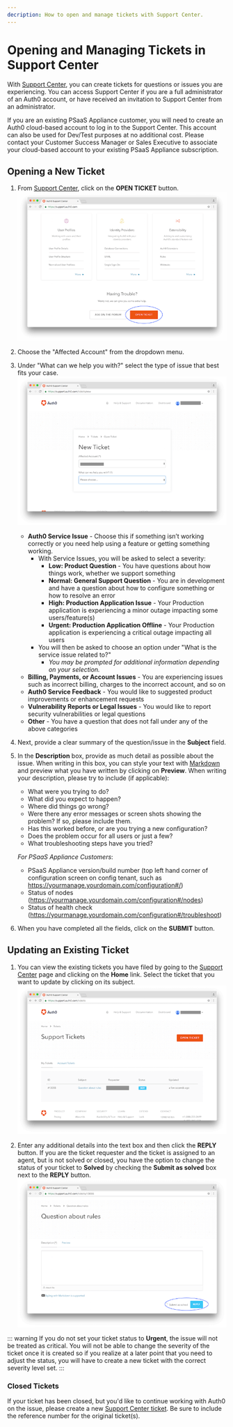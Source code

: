 ```yaml
---
decription: How to open and manage tickets with Support Center.
---
```


# Opening and Managing Tickets in Support Center

With [Support Center](${env.DOMAIN_URL_SUPPORT}), you can create tickets for questions or issues you are experiencing. You can access Support Center if you are a full administrator of an Auth0 account, or have received an invitation to Support Center from an administrator. 

If you are an existing PSaaS Appliance customer, you will need to create an Auth0 cloud-based account to log in to the Support Center. This account can also be used for Dev/Test purposes at no additional cost. Please contact your Customer Success Manager or Sales Executive to associate your cloud-based account to your existing PSaaS Appliance subscription.

## Opening a New Ticket

1. From [Support Center](${env.DOMAIN_URL_SUPPORT}), click on the **OPEN TICKET** button.
![](/media/articles/support/open-ticket.png)
1. Choose the "Affected Account" from the dropdown menu.
1.  Under "What can we help you with?" select the type of issue that best fits your case.
![](/media/articles/support/issue-types.png)
    * **Auth0 Service Issue** - Choose this if something isn’t working correctly or you need help using a feature or getting something working.
        * With Service Issues, you will be asked to select a severity:
            *  **Low: Product Question** - You have questions about how things work, whether we support something
            * **Normal: General Support Question** - You are in development and have a question about how to configure something or how to resolve an error
            * **High: Production Application Issue** - Your Production application is experiencing a minor outage impacting some users/feature(s)
            * **Urgent: Production Application Offline** - Your Production application is experiencing a critical outage impacting all users
        *  You will then be asked to choose an option under "What is the service issue related to?"
            *  _You may be prompted for additional information depending on your selection._
    * **Billing, Payments, or Account Issues** - You are experiencing issues such as incorrect billing, charges to the incorrect account, and so on
    * **Auth0 Service Feedback** - You would like to suggested product improvements or enhancement requests
    * **Vulnerability Reports or Legal Issues** - You would like to report security vulnerabilities or legal questions
    * **Other** - You have a question that does not fall under any of the above categories
1. Next, provide a clear summary of the question/issue in the **Subject** field.
1. In the **Description** box, provide as much detail as possible about the issue. When writing in this box, you can style your text with [Markdown](https://guides.github.com/features/mastering-markdown) and preview what you have written by clicking on **Preview**.
    When writing your description, please try to include (if applicable):
    * What were you trying to do?
    * What did you expect to happen?
    * Where did things go wrong?
    * Were there any error messages or screen shots showing the problem? If so, please include them.
    * Has this worked before, or are you trying a new configuration?
    * Does the problem occur for all users or just a few?
    * What troubleshooting steps have you tried?

    *For PSaaS Appliance Customers*:

    * PSaaS Appliance version/build number (top left hand corner of configuration screen on config tenant, such as https://yourmanage.yourdomain.com/configuration#/)
    * Status of nodes (https://yourmanage.yourdomain.com/configuration#/nodes)
    * Status of health check (https://yourmanage.yourdomain.com/configuration#/troubleshoot)
    
1. When you have completed all the fields, click on the **SUBMIT** button.

## Updating an Existing Ticket

1. You can view the existing tickets you have filed by going to the [Support Center](${env.DOMAIN_URL_SUPPORT}) page and clicking on the **Home** link. Select the ticket that you want to update by clicking on its subject.
![](/media/articles/support/select-ticket.png)

1. Enter any additional details into the text box and then click the **REPLY** button. If you are the ticket requester and the ticket is assigned to an agent, but is not solved or closed, you have the option to change the status of your ticket to **Solved** by checking the **Submit as solved** box next to the **REPLY** button.
![](/media/articles/support/update-ticket.png)

::: warning
If you do not set your ticket status to **Urgent**, the issue will not be treated as critical. You will not be able to change the severity of the ticket once it is created so if you realize at a later point that you need to adjust the status, you will have to create a new ticket with the correct severity level set.
:::

### Closed Tickets

If your ticket has been closed, but you'd like to continue working with Auth0 on the issue, please create a new [Support Center ticket](${env.DOMAIN_URL_SUPPORT}). Be sure to include the reference number for the original ticket(s).
